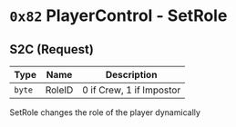 ﻿# `0x82` PlayerControl - SetRole
## S2C (Request)
| Type | Name | Description |
| --- | --- | --- |
| `byte` | RoleID | 0 if Crew, 1 if Impostor |

SetRole changes the role of the player dynamically
